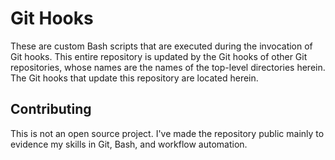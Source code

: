 # Git Hooks

These are custom Bash scripts that are executed during the invocation of Git
hooks. This entire repository is updated by the Git hooks of other Git
repositories, whose names are the names of the top-level directories herein. The
Git hooks that update this repository are located herein.

## Contributing

This is not an open source project. I've made the repository public mainly to
evidence my skills in Git, Bash, and workflow automation.
